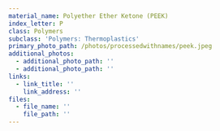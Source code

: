 ```yaml
---
material_name: Polyether Ether Ketone (PEEK)
index_letter: P
class: Polymers
subclass: 'Polymers: Thermoplastics'
primary_photo_path: /photos/processedwithnames/peek.jpeg
additional_photos:
  - additional_photo_path: ''
  - additional_photo_path: ''
links:
  - link_title: ''
    link_address: ''
files:
  - file_name: ''
    file_path: ''
---
```


